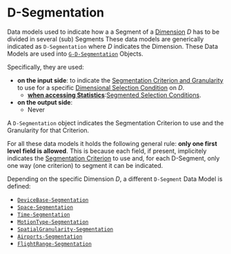 # D-Segmentation

Data models used to indicate how a a Segment of a [Dimension](/api/concepts/resource-definition.md#dimensions) *D* has to be divided in several (sub) Segments
These data models are generically indicated as `D-Segmentation` where *D* indicates the Dimension.
These Data Models are used into [`G-D-Segmentation`](/api/reference/data-modelsata-models/g-d-segmentation/index.md) Objects. 

Specifically, they are used:

- **on the input side**: to indicate the [Segmentation Criterion and Granularity](/api/concepts/statistics.md#segmentation-criteria) to use for a specific [Dimensional Selection Condition](/api/concepts/resource-selection.md#dimensional-selection-conditions) on *D*.
    - [**when accessing Statistics**](/api/reference/endpoints/endpoints/statistics/index.md):[Segmented Selection Conditions](/api/concepts/statistics.md#segmentation-operation).
- **on the output side**:
    - Never


A `D-Segmentation` object indicates the Segmentation Criterion to use and the Granularity for that Criterion.

For all these data models it holds the following general rule: **only one first level field is allowed**.
This is because each field, if present, implicitely indicates the [Segmentation Criterion](/api/concepts/statistics#segmentation-criteria) to use and, for each D-Segment, only one way (one criterion) to segment it can be indicated.

Depending on the specific Dimension *D*, a different `D-Segment` Data Model is defined:

* [`DeviceBase-Segmentation`](api/data-models/d-segmentation/device-base.md) 
* [`Space-Segmentation`](api/data-models/d-segmentation/space.md) 
* [`Time-Segmentation`](api/data-models/d-segmentation/time.md) 
* [`MotionType-Segmentation`](api/data-models/d-segmentation/motion-type.md) 
* [`SpatialGranularity-Segmentation`](api/data-models/d-segmentation/spatial-granularity.md) 
* [`Airports-Segmentation`](api/data-models/d-segmentation/airports.md) 
* [`FlightRange-Segmentation`](api/data-models/d-segmentation/flight-range.md) 

